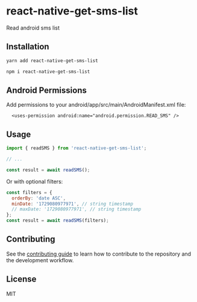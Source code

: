 # react-native-get-sms-list

Read android sms list

## Installation

```sh
yarn add react-native-get-sms-list
```

```sh
npm i react-native-get-sms-list
```

## Android Permissions

Add permissions to your android/app/src/main/AndroidManifest.xml file:

```
  <uses-permission android:name="android.permission.READ_SMS" />
```

## Usage

```js
import { readSMS } from 'react-native-get-sms-list';

// ...

const result = await readSMS();
```

Or with optional filters:

```js
const filters = {
  orderBy: 'date ASC',
  minDate: '1729080977971', // string timestamp
  // maxDate: '1729080977971', // string timestamp
};
const result = await readSMS(filters);
```

## Contributing

See the [contributing guide](CONTRIBUTING.md) to learn how to contribute to the repository and the development workflow.

## License

MIT
